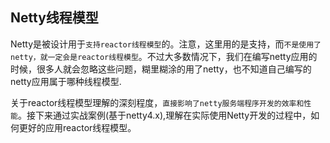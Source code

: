 ## Netty线程模型

Netty是被设计用于`支持reactor线程模型`的。注意，这里用的是支持，而`不是使用了netty，就一定会是reactor线程模型`。不过大多数情况下，我们在编写netty应用的时候，很多人就会忽略这些问题，糊里糊涂的用了netty，也不知道自己编写的netty应用属于哪种线程模型.

关于reactor线程模型理解的深刻程度，`直接影响了netty服务端程序开发的效率和性能`。接下来通过实战案例(基于netty4.x),理解在实际使用Netty开发的过程中，如何更好的应用reactor线程模型。
